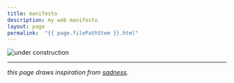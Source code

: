 ```yaml
---
title: manifesto
description: my web manifesto
layout: page
permalink:  "{{ page.filePathStem }}.html"
---
```


![under construction](https://images.ctfassets.net/b1prsa2j7p70/6HHQrnHTUvOCjxQgJfZR70/3ac0f9d54bdbab88b5cd7c23250c60e4/HeHeartlandPark9227gifconstructionwomen_at_work.gif?h=250#center)

<!-- - [how GeoCities webrings made the ‘90s internet a cozier place](https://www.mic.com/p/how-geocities-webrings-made-the-90s-internet-a-cozier-place-19638198)
- [the ruins of Geocities](http://contemporary-home-computing.org/still-there/geocities.html)
- [an ode to geocities](https://thehistoryoftheweb.com/an-ode-to-geocities/)
- [one terabyte of kilobyte age](https://blog.geocities.institute/) 
- [The early internet is breaking - here’s how the World Wide Web from the 90s on will be saved](https://www.youtube.com/watch?v=2LzyRcLJdlg) 
- [end-to-end, p2p, my to me](https://www.youtube.com/watch?v=eHyn3sKNdA8) -->

***

_this page draws inspiration from [sadness](https://sadgrl.online/newoldweb/manifesto.html)_.